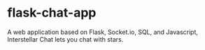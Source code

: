 # flask-chat-app
A web application based on Flask, Socket.io, SQL, and Javascript, Interstellar Chat lets you chat with stars.

